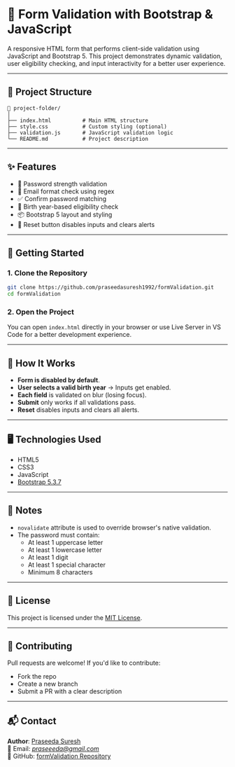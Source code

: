 
# 📝 Form Validation with Bootstrap & JavaScript

A responsive HTML form that performs client-side validation using JavaScript and Bootstrap 5. This project demonstrates dynamic validation, user eligibility checking, and input interactivity for a better user experience.

---

## 📂 Project Structure

```
📁 project-folder/
│
├── index.html          # Main HTML structure
├── style.css           # Custom styling (optional)
├── validation.js       # JavaScript validation logic
└── README.md           # Project description
```

---

## ✨ Features

- 🔐 Password strength validation
- 📧 Email format check using regex
- ✅ Confirm password matching
- 📅 Birth year-based eligibility check
- 📦 Bootstrap 5 layout and styling
- 🔄 Reset button disables inputs and clears alerts

---

## 🚀 Getting Started

### 1. Clone the Repository

```bash
git clone https://github.com/praseedasuresh1992/formValidation.git
cd formValidation
```

### 2. Open the Project

You can open `index.html` directly in your browser or use Live Server in VS Code for a better development experience.

---

## 🔧 How It Works

- **Form is disabled by default**.
- **User selects a valid birth year** → Inputs get enabled.
- **Each field** is validated on blur (losing focus).
- **Submit** only works if all validations pass.
- **Reset** disables inputs and clears all alerts.

---

## 🖥️ Technologies Used

- HTML5
- CSS3
- JavaScript 
- [Bootstrap 5.3.7](https://getbootstrap.com/)

---



## 📌 Notes

- `novalidate` attribute is used to override browser's native validation.
- The password must contain:
  - At least 1 uppercase letter
  - At least 1 lowercase letter
  - At least 1 digit
  - At least 1 special character
  - Minimum 8 characters

---

## 📄 License

This project is licensed under the [MIT License](LICENSE).

---

## 🤝 Contributing

Pull requests are welcome! If you'd like to contribute:
- Fork the repo
- Create a new branch
- Submit a PR with a clear description

---

## 📬 Contact

**Author**: [Praseeda Suresh](https://github.com/praseedasuresh1992)  
📧 Email: *praseeeda@gmail.com*  
🔗 GitHub: [formValidation Repository](https://github.com/praseedasuresh1992/formValidation)
